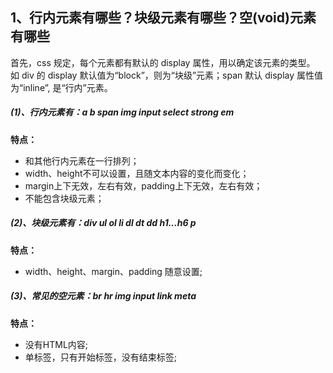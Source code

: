 ## 1、行内元素有哪些？块级元素有哪些？空(void)元素有哪些

首先，css 规定，每个元素都有默认的 display 属性，用以确定该元素的类型。
如 div 的 display 默认值为“block”，则为“块级”元素；span 默认 display 属性值为“inline”, 是“行内”元素。

##### (1)、行内元素有：a b span img input select strong em
**特点：**
- 和其他行内元素在一行排列；
- width、height不可以设置，且随文本内容的变化而变化；
- margin上下无效，左右有效，padding上下无效，左右有效；
- 不能包含块级元素；

##### (2)、块级元素有：div ul ol li dl dt dd h1...h6 p
**特点：**
- width、height、margin、padding 随意设置;

##### (3)、常见的空元素：br hr img input link meta
**特点：**
- 没有HTML内容;
- 单标签，只有开始标签，没有结束标签;